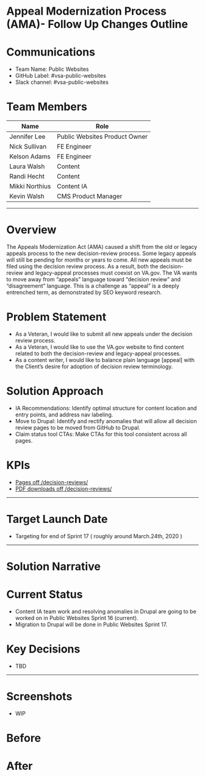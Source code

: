 # Appeal Modernization Process (AMA)- Follow Up Changes Outline

# Communications
 - Team Name: Public Websites
 - GitHub Label: #vsa-public-websites
 - Slack channel: #vsa-public-websites
 

# Team Members
|Name|Role|
|----|----|
|Jennifer Lee	| Public Websites Product Owner|
|Nick Sullivan	|FE Engineer|
|Kelson Adams|	FE Engineer|
|Laura Walsh|	Content|
|Randi Hecht	|Content|
|Mikki Northius	|Content IA|
|Kevin Walsh |	CMS Product Manager|

________________________________________
# Overview
The Appeals Modernization Act (AMA) caused a shift from the old or legacy appeals process to the new decision-review process. Some legacy appeals will still be pending for months or years to come. All new appeals must be filed using the decision review process.  As a result, both the decision-review and legacy-appeal processes must coexist on VA.gov. The VA wants to move away from “appeals” language toward “decision review” and “disagreement” language. This is a challenge as “appeal” is a deeply entrenched term, as demonstrated by SEO keyword research.

# Problem Statement
 - As a Veteran, I would like to submit all new appeals under the decision review process.
 - As a Veteran, I would like to use the VA.gov website to find content related to both the decision-review and legacy-appeal processes.
 - As a content writer, I would like to balance plain language [appeal] with the Client’s desire for adoption of decision review      terminology.

# Solution Approach
- IA Recommendations:  Identify optimal structure for content location and entry points, and address nav labeling.
- Move to Drupal:  Identify and rectify anomalies that will allow all decision review pages to be moved from GitHub to Drupal.
- Claim status tool CTAs: Make CTAs for this tool consistent across all pages.

# KPIs
- [Pages off /decision-reviews/](https://analytics.google.com/analytics/web/?authuser=1#/my-reports/ncUMI3DKQ4WvjHvX80ybvg/a50123418w177519031p184624291/)
- [PDF downloads off /decision-reviews/](https://analytics.google.com/analytics/web/?authuser=1#/report/content-event-pages/a50123418w177519031p184624291/_u.date00=20200101&_u.date01=20200331&explorer-table.plotKeys=%5B%5D&explorer-table.advFilter=%5B%5B0,%22analytics.eventAction%22,%22RE%22,%22%5EPDF%20Downloaded%22,0%5D%5D&_r.drilldown=analytics.pagePath:~2Fdecision-reviews~2Findex.html&explorer-segmentExplorer.segmentId=analytics.eventAction/)
________________________________________

# Target Launch Date
- Targeting for end of Sprint 17 ( roughly around March.24th, 2020 )
________________________________________

# Solution Narrative
# Current Status
- Content IA team work and resolving anomalies in Drupal are going to be worked on in Public Websites Sprint 16 (current).
- Migration to Drupal will be done in Public Websites Sprint 17.

# Key Decisions
- TBD
________________________________________
# Screenshots 
 - WIP
# Before
# After

